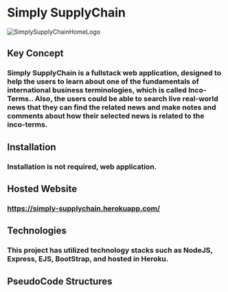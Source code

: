 # Simply SupplyChain 
![SimplySupplyChainHomeLogo](https://user-images.githubusercontent.com/107300143/192681931-4842e8ea-01bb-4432-a2dc-12f4131a95b8.png)

## Key Concept
  ### Simply SupplyChain is a fullstack web application, designed to help the users to learn about one of the fundamentals of international business terminologies, which is called Inco-Terms.. Also, the users could be able to search live real-world news that they can find the related news and make notes and comments about how their selected news is related to the inco-terms.

## Installation
  ### Installation is not required, web application.

## Hosted Website 
  ### https://simply-supplychain.herokuapp.com/

## Technologies 
  ### This project has utilized technology stacks such as NodeJS, Express, EJS, BootStrap, and hosted in Heroku. 

## PseudoCode Structures
 ###
  

